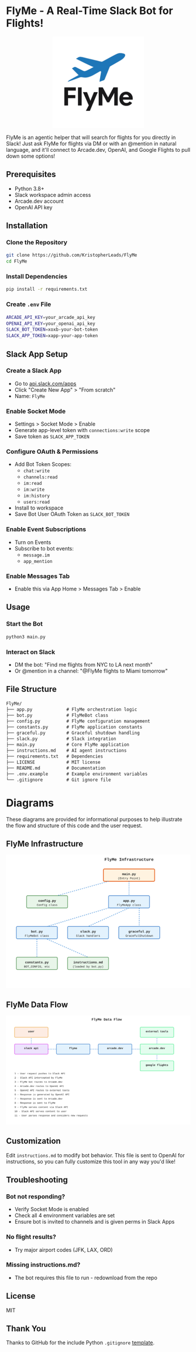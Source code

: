 # FlyMe - A Real-Time Slack Bot for Flights!

<p align="center">
  <img src="https://github.com/KristopherLeads/FlyMe/blob/main/FlyMe.png" width="250" class="center"/>
</p>

FlyMe is an agentic helper that will search for flights for you directly in Slack! Just ask FlyMe for flights via DM or with an @mention in natural language, and it'll connect to Arcade.dev, OpenAI, and Google Flights to pull down some options!

## Prerequisites

- Python 3.8+
- Slack workspace admin access
- Arcade.dev account
- OpenAI API key

## Installation

### Clone the Repository
   ```bash
   git clone https://github.com/KristopherLeads/FlyMe
   cd FlyMe
   ```

### Install Dependencies
   ```bash
   pip install -r requirements.txt
   ```

### Create `.env` File
   ```bash
   ARCADE_API_KEY=your_arcade_api_key
   OPENAI_API_KEY=your_openai_api_key
   SLACK_BOT_TOKEN=xoxb-your-bot-token
   SLACK_APP_TOKEN=xapp-your-app-token
   ```

## Slack App Setup

### Create a Slack App
   - Go to [api.slack.com/apps](https://api.slack.com/apps)
   - Click "Create New App" > "From scratch"
   - Name: `FlyMe`

### Enable Socket Mode
   - Settings > Socket Mode > Enable
   - Generate app-level token with `connections:write` scope
   - Save token as `SLACK_APP_TOKEN`

### Configure OAuth & Permissions

   - Add Bot Token Scopes:
     - `chat:write`
     - `channels:read`
     - `im:read`
     - `im:write`
     - `im:history`
     - `users:read`
   - Install to workspace
   - Save Bot User OAuth Token as `SLACK_BOT_TOKEN`

### Enable Event Subscriptions

   - Turn on Events
   - Subscribe to bot events:
     - `message.im`
     - `app_mention`

### Enable Messages Tab

   - Enable this via App Home > Messages Tab > Enable

## Usage

### Start the Bot

   ```bash
   python3 main.py
   ```

### Interact on Slack

   - DM the bot: "Find me flights from NYC to LA next month"
   - Or @mention in a channel: "@FlyMe flights to Miami tomorrow"

## File Structure

```
FlyMe/
├── app.py             # FlyMe orchestration logic
├── bot.py             # FlyMeBot class
├── config.py          # FlyMe configuration management
├── constants.py       # FlyMe application constants
├── graceful.py        # Graceful shutdown handling
├── slack.py           # Slack integration
├── main.py            # Core FlyMe application
├── instructions.md    # AI agent instructions
├── requirements.txt   # Dependencies
├── LICENSE            # MIT license
├── README.md          # Documentation
├── .env.example       # Example environment variables
└── .gitignore         # Git ignore file
```

# Diagrams
These diagrams are provided for informational purposes to help illustrate the flow and structure of this code and the user request.
## FlyMe Infrastructure
<p align="center">
  <img src="https://raw.githubusercontent.com/KristopherLeads/FlyMe/c1339c261aa0c394c415cdfa4f2499dc5edcfeb1/diagrams/flyme%20infrastructure.svg" class="center"/>
</p>

## FlyMe Data Flow
<p align="center">
  <img src="https://raw.githubusercontent.com/KristopherLeads/FlyMe/c1339c261aa0c394c415cdfa4f2499dc5edcfeb1/diagrams/flyme%20data%20flow.svg" class="center"/>
</p>

## Customization

Edit `instructions.md` to modify bot behavior. This file is sent to OpenAI for instructions, so you can fully customize this tool in any way you'd like!

## Troubleshooting

### Bot not responding?
- Verify Socket Mode is enabled
- Check all 4 environment variables are set
- Ensure bot is invited to channels and is given perms in Slack Apps

### No flight results?
- Try major airport codes (JFK, LAX, ORD)

### Missing instructions.md?
- The bot requires this file to run - redownload from the repo

## License

MIT

## Thank You
Thanks to GitHub for the include Python `.gitignore` [template](https://github.com/github/gitignore/tree/main).
